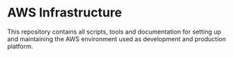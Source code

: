 # AWS Infrastructure

This repository contains all scripts, tools and documentation for setting up and maintaining the AWS environment used as development and production platform.

